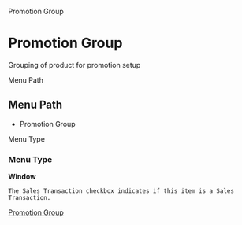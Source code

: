 
Promotion Group
# Promotion Group


Grouping of product for promotion setup

Menu Path
## Menu Path



- Promotion Group

Menu Type
### Menu Type

**Window**

```
The Sales Transaction checkbox indicates if this item is a Sales Transaction.
```

[Promotion Group](functional-guide/window/window-promotion-group.md)